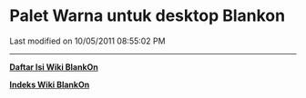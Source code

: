 # Palet Warna untuk desktop Blankon

Last modified on 10/05/2011 08:55:02 PM

---
[**Daftar Isi Wiki BlankOn**](/wiki/DaftarIsi/index.html)
 
[**Indeks Wiki BlankOn**](/wiki/Indeks.html)
